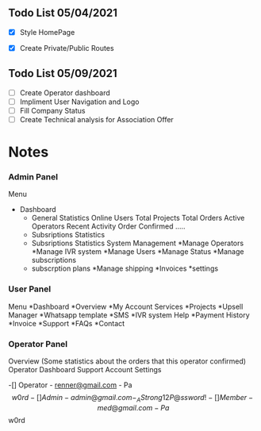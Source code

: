 ## Todo List 05/04/2021

- [x] Style HomePage
- [x] Create Private/Public Routes


## Todo List 05/09/2021
- [ ] Create Operator dashboard
- [ ] Impliment User Navigation and Logo
- [ ] Fill Company Status
- [ ] Create Technical analysis for Association Offer

# Notes
### Admin Panel
Menu
  * Dashboard
     - General Statistics
        Online Users
        Total Projects
        Total Orders
        Active Operators
        Recent Activity
            Order Confirmed
            .....
     - Subsriptions Statistics
     - Subsriptions Statistics
System Management
  *Manage Operators
  *Manage IVR system
  *Manage Users
  *Manage Status
  *Manage subscriptions
    - subscrption plans
  *Manage shipping
  *Invoices
  *settings

### User Panel
  Menu
   *Dashboard
   *Overview
   *My Account
  Services
   *Projects
   *Upsell Manager
   *Whatsapp template
   *SMS
   *IVR system
  Help
   *Payment History
   *Invoice
   *Support
   *FAQs
   *Contact


### Operator Panel
   Overview (Some statistics about the orders that this operator confirmed)
   Operator Dashboard
   Support
   Account Settings


-[] Operator
    - renner@gmail.com
    - Pa$$w0rd
-[] Admin
    - admin@gmail.com
    - _AStrong12P@ssword!
-[] Member
    - med@gmail.com
    - Pa$$w0rd